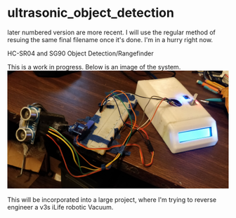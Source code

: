 # ultrasonic_object_detection
later numbered version are more recent. I will use the regular method of resuing the same final filename once it's done. I'm in a hurry right now.

HC-SR04 and SG90 Object Detection/Rangefinder

This is a work in progress. Below is an image of the system.
![1DoF Ultrasonic Detection system](IMG_20200119_021203__01.jpg)

This will be incorporated into a large project, where I'm trying to reverse engineer a v3s iLife robotic Vacuum.
